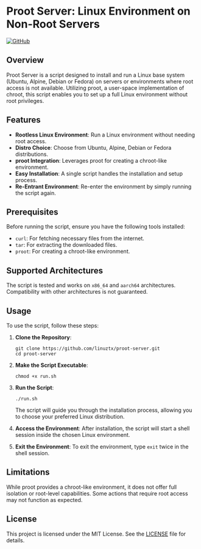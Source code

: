 # Proot Server: Linux Environment on Non-Root Servers

[![GitHub](https://img.shields.io/github/license/linuztx/proot-server)](https://github.com/linuztx/proot-server/blob/main/LICENSE)

## Overview

Proot Server is a script designed to install and run a Linux base system (Ubuntu, Alpine, Debian or Fedora) on servers or environments where root access is not available. Utilizing proot, a user-space implementation of chroot, this script enables you to set up a full Linux environment without root privileges.

## Features

- **Rootless Linux Environment**: Run a Linux environment without needing root access.
- **Distro Choice**: Choose from Ubuntu, Alpine, Debian or Fedora distributions.
- **proot Integration**: Leverages proot for creating a chroot-like environment.
- **Easy Installation**: A single script handles the installation and setup process.
- **Re-Entrant Environment**: Re-enter the environment by simply running the script again.

## Prerequisites

Before running the script, ensure you have the following tools installed:

- `curl`: For fetching necessary files from the internet.
- `tar`: For extracting the downloaded files.
- `proot`: For creating a chroot-like environment.

## Supported Architectures

The script is tested and works on `x86_64` and `aarch64` architectures. Compatibility with other architectures is not guaranteed.

## Usage

To use the script, follow these steps:

1. **Clone the Repository**:

   ```shell
   git clone https://github.com/linuztx/proot-server.git
   cd proot-server
   ```

2. **Make the Script Executable**:

   ```shell
   chmod +x run.sh
   ```

3. **Run the Script**:

   ```shell
   ./run.sh
   ```

   The script will guide you through the installation process, allowing you to choose your preferred Linux distribution.

4. **Access the Environment**:
   After installation, the script will start a shell session inside the chosen Linux environment.

5. **Exit the Environment**:
   To exit the environment, type `exit` twice in the shell session.

## Limitations

While proot provides a chroot-like environment, it does not offer full isolation or root-level capabilities. Some actions that require root access may not function as expected.

## License

This project is licensed under the MIT License. See the [LICENSE](LICENSE) file for details.
